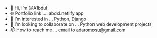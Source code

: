 - 👋 Hi, I’m @A1bdul
- 🌐 Portfolio link .... abdxl.netlify.app
- 👀 I’m interested in ... Python, Django
- 💞️ I’m looking to collaborate on ... Python web development projects
- 📫 How to reach me ... email to adaromosu@gmail.com

<!---
A1bdul/A1bdul is a ✨ special ✨ repository because its `README.md` (this file) appears on your GitHub profile.
You can click the Preview link to take a look at your changes.
--->
